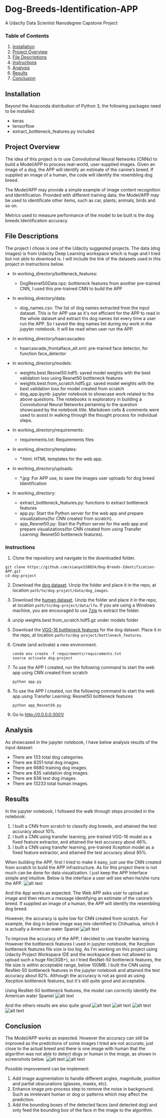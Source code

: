 # Dog-Breeds-Identification-APP
A Udacity Data Scientist Nanodegree Capstone Project

### Table of Contents

1. [Installation](#installation)
2. [Project Overview](#motivation)
3. [File Descriptions](#files)
4. [Instructions](#instructions)
5. [Analysis](#analysis)
6. [Results](#results)
7. [Conclusion](#conclusion)

## Installation <a name="installation"></a>

Beyond the Anaconda distribution of Python 3, the following packages need to be installed:
* keras
* tensorflow
* extract_bottleneck_features.py included

## Project Overview<a name="motivation"></a>

The idea of this project is to use Convolutional Neural Networks (CNNs) to build a Model/APP to process real-world, user-supplied images. Given an image of a dog, the APP will identify an estimate of the canine’s breed. If supplied an image of a human, the code will identify the resembling dog breed.

The Model/APP may provide a simple example of image content recognition and Identification. Provided with different training data, the Model/APP may be used to identificate other items, such as car, plants, animals, birds and so on.

Metrics used to measure performance of the model to be built is the dog breeds Identification accuracy.

## File Descriptions <a name="files"></a>

The project I chose is one of the Udacity suggested projects. The data (dog images) is from Udacity Deep Learning workspace which is huge and I tried but not able to download is. I will include the link of the datasets used in this project in Instructions below.

- In working_directory/bottleneck_features:
  * DogResnet50Data.npz:    bottleneck features from another pre-trained CNN, I used this pre-trained CNN to build the APP

- In working_directory/data:
    * dog_names.csv:        The list of dog names extracted from the input dataset. This is for APP use as it's not efficient for the APP to read in the whole dataset and extract ths dog names list every time a user run the APP. So I saved the dog names list during my work in the jupyter notebook. It will be read when user run the APP.

- In working_directory/haarcascades:
    * haarcascade_frontalface_alt.xml:   pre-trained face detector, for function face_detector

- In working_directory/models:
    * weights.best.Resnet50.hdf5:        saved model weights with the best validation loss using Resnet50 bottleneck features
    * weights.best.from_scratch.hdf5.gz: saved model weights with the best validation loss for model created from scratch
    * dog_app.ipynb:                     jupyter notebook to showcase work related to the above questions. The notebooks is exploratory in building a Convolutional Neural Networks pertaining to the question showcased by the notebook title. Markdown cells & comments were used to assist in walking through the thought process for individual steps.

- In working_directory/requirements:
    * requirements.txt: Requirements files
    
- In working_directory/templates:
    * *.html: HTML templates for the web app.

- In working_directory/uploads:
    * *.jpg:  For APP use, to save the images user uploads for dog breed Identification

- In working_directory:
    * extract_bottleneck_features.py:  functions to extract bottleneck features
    * app.py:                          Start the Python server for the web app and prepare visualizations(for CNN created from scratch).
    * app_Resnet50.py:                 Start the Python server for the web app and prepare visualizations(for CNN created from using Transfer Learning: Resnet50 bottleneck features).

### Instructions<a name="instructions"></a>

1. Clone the repository and navigate to the downloaded folder.
```	
git clone https://github.com/xiaoye318024/Dog-Breeds-Identification-APP.git
cd dog-project
```

2. Download the [dog dataset](https://s3-us-west-1.amazonaws.com/udacity-aind/dog-project/dogImages.zip).  Unzip the folder and place it in the repo, at location `path/to/dog-project/data/dog_images`. 

3. Download the [human dataset](https://s3-us-west-1.amazonaws.com/udacity-aind/dog-project/lfw.zip).  Unzip the folder and place it in the repo, at location `path/to/dog-project/data/lfw`.  If you are using a Windows machine, you are encouraged to use [7zip](http://www.7-zip.org/) to extract the folder. 

4. unzip weights.best.from_scratch.hdf5.gz under models folder

5. Download the [VGG-16 bottleneck features](https://s3-us-west-1.amazonaws.com/udacity-aind/dog-project/DogVGG16Data.npz) for the dog dataset.  Place it in the repo, at location `path/to/dog-project/bottleneck_features`.

6. Create (and activate) a new environment.
	```
	conda env create -f requirements/requirements.txt
	source activate dog-project
	```  

7. To use the APP I created, run the following command to start the web app using CNN created from scratch

    `python app.py`

8. To use the APP I created, run the following command to start the web app using Transfer Learning: Resnet50 bottleneck features

    `python app_Resnet50.py`

9. Go to http://0.0.0.0:3001/

## Analysis<a name="analysis"></a>

As showcased in the jupyter notebook, I have below analysis results of the input dataset:

  * There are 133   total      dog categories.
  * There are 8351  total      dog images.
  * There are 6680  training   dog images.
  * There are 835   validation dog images.
  * There are 836   test       dog images.
  * There are 13233 total    human images.

## Results<a name="results"></a>

In the jupyter notebook, I followed the walk through steps provided in the notebook:
1. I built a CNN from scratch to classify dog breeds, and attained the test accuracy about 10%.
2. I built a CNN using transfer learning, pre-trained VGG-16   model as a fixed feature extractor, and attained the test accuracy about 46%.
2. I built a CNN using transfer learning, pre-trained Xception model as a fixed feature extractor, and attained the test accuracy about 85%.

When building the APP, first I tried to make it easy, just use the CNN created from scratch to build the APP infrastructure. As for this project there is not much can be done for data visualization. I just keep the APP Interface simple and intuitive. Below is the interface a user will see when he/she runs the APP.
![alt text](https://raw.githubusercontent.com/xiaoye318024/Dog-Breeds-Identification-APP/master/screenshots/DBI%20Screenshot%201.JPG)

And the App works as expected. The Web APP asks user to upload an image and then return a message identifying an estimate of the canine’s breed. If supplied an image of a human, the APP will identify the resembling dog breed.

However, the accuracy is quite low for CNN created from scratch. For example, the dog in below image was mis-identified to Chihuahua, which it is actually a American water Spaniel
![alt text](https://raw.githubusercontent.com/xiaoye318024/Dog-Breeds-Identification-APP/master/screenshots/DBI%20Screenshot%202.JPG)

To improve the accuracy of the APP, I decided to use transfer learning. However the bottleneck features I used in jupyter notebook, the Xecption bottleneck features file size is too big. As I'm working on this project using Udacity Project Workspace IDE and the workspace does not allowed to upload such a huge file(3GB+), so I tried ResNet-50 bottleneck features, the file size is within acceptable range, below 100MB. I built the CNN using ResNet-50 bottleneck features in the jupyter notebook and attained the test accuracy about 82%. Although the accuracy is not as good as using Xecption bottleneck features, but it's still quite good and acceptable.

Using ResNet-50 bottleneck features, the model can correctly identify the American water Spaniel
![alt text](https://raw.githubusercontent.com/xiaoye318024/Dog-Breeds-Identification-APP/master/screenshots/DBI%20Screenshot%206.JPG)

And the others results are also quite good
![alt text](https://raw.githubusercontent.com/xiaoye318024/Dog-Breeds-Identification-APP/master/screenshots/DBI%20Screenshot%203.JPG)
![alt text](https://raw.githubusercontent.com/xiaoye318024/Dog-Breeds-Identification-APP/master/screenshots/DBI%20Screenshot%205.JPG)
![alt text](https://raw.githubusercontent.com/xiaoye318024/Dog-Breeds-Identification-APP/master/screenshots/DBI%20Screenshot%208.JPG)
![alt text](https://raw.githubusercontent.com/xiaoye318024/Dog-Breeds-Identification-APP/master/screenshots/DBI%20Screenshot%209.JPG)

## Conclusion<a name="conclusion"></a>

The Model/APP works as expected. However the accuracy can still be improved as the predictions of some images I tried are not accurate, just close to the actual breed and there is one image with human that the algorithm was not able to detect dogs or human in the image, as shown in screenshots below.
![alt text](https://raw.githubusercontent.com/xiaoye318024/Dog-Breeds-Identification-APP/master/screenshots/DBI%20Screenshot%204.JPG)
![alt text](https://raw.githubusercontent.com/xiaoye318024/Dog-Breeds-Identification-APP/master/screenshots/DBI%20Screenshot%207.JPG)

Possible improvement can be implement:
1. Add image augmentation to handle different angles, magnitude, position and partial obscurations (glasses, masks, etc).
2. Enhance image pre-process step to remove the noise in background. Such as inrelevant human or dog or patterns which may affect the prediction.
3. Add the bounding boxes of the detected faces (and detected dog) and only feed the bounding box of the face in the image to the algorithm.
